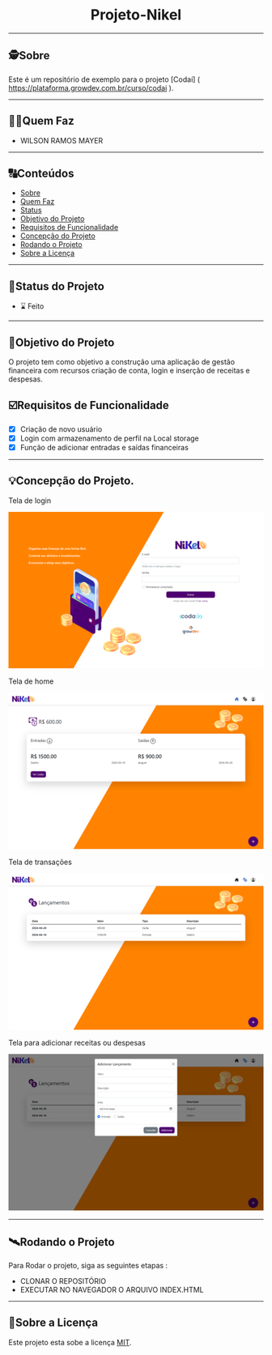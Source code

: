<h1 align="center">
     Projeto-Nikel
</h1>

---

## 🕵Sobre

Este é um repositório de exemplo para o projeto [Codaí] ( https://plataforma.growdev.com.br/curso/codai ).

---

## 🧑‍🦰Quem Faz

- WILSON RAMOS MAYER

---

## 🔠Conteúdos

<!--ts-->

- [Sobre](#sobre)
- [Quem Faz](#-quem-faz)
- [Status](#status)
- [Objetivo do Projeto](#objetivo-do-projeto)
- [Requisitos de Funcionalidade](#requisitos-de-funcionalidade)
- [Concepção do Projeto](#concepcao-do-projeto)
- [Rodando o Projeto](#rodando-o-projeto)
- [Sobre a Licença](#sobre-a-licença)
<!--te-->

---

## 🧭Status do Projeto

- ⌛ Feito

---

## 🎯Objetivo do Projeto

O projeto tem como objetivo a construção uma aplicação de gestão financeira com recursos criação de conta, login e inserção de receitas e despesas.

## ☑️Requisitos de Funcionalidade

- [x] Criação de novo usuário
- [x] Login com armazenamento de perfil na Local storage
- [x] Função de adicionar entradas e saídas financeiras

---

## 💡Concepção do Projeto.



Tela de login

![Untitled](./public/assets/images/index.html.png)



Tela de home

![Untitled](./public/assets/images/home.png)



Tela de transações

![Untitled](./public/assets/images/transactions.png)



Tela para adicionar receitas ou despesas

![Untitled](./public/assets/images/new_transactions.png)

---

## 🛰Rodando o Projeto

Para Rodar o projeto, siga as seguintes etapas :

- CLONAR O REPOSITÓRIO
- EXECUTAR NO NAVEGADOR O ARQUIVO INDEX.HTML

---

## 📝Sobre a Licença

Este projeto esta sobe a licença [MIT](./LICENSE).
